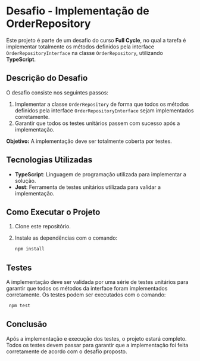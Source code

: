 # Desafio - Implementação de OrderRepository

Este projeto é parte de um desafio do curso **Full Cycle**, no qual a tarefa é implementar totalmente os métodos definidos pela interface `OrderRepositoryInterface` na classe `OrderRepository`, utilizando **TypeScript**.

## Descrição do Desafio

O desafio consiste nos seguintes passos:

1. Implementar a classe `OrderRepository` de forma que todos os métodos definidos pela interface `OrderRepositoryInterface` sejam implementados corretamente.
2. Garantir que todos os testes unitários passem com sucesso após a implementação.

**Objetivo:** A implementação deve ser totalmente coberta por testes.

## Tecnologias Utilizadas

- **TypeScript**: Linguagem de programação utilizada para implementar a solução.
- **Jest**: Ferramenta de testes unitários utilizada para validar a implementação.

## Como Executar o Projeto

1. Clone este repositório.
2. Instale as dependências com o comando:

   ```bash
   npm install
   ```

## Testes

A implementação deve ser validada por uma série de testes unitários para garantir que todos os métodos da interface foram implementados corretamente. Os testes podem ser executados com o comando:

```bash
 npm test
```

## Conclusão

Após a implementação e execução dos testes, o projeto estará completo. Todos os testes devem passar para garantir que a implementação foi feita corretamente de acordo com o desafio proposto.
